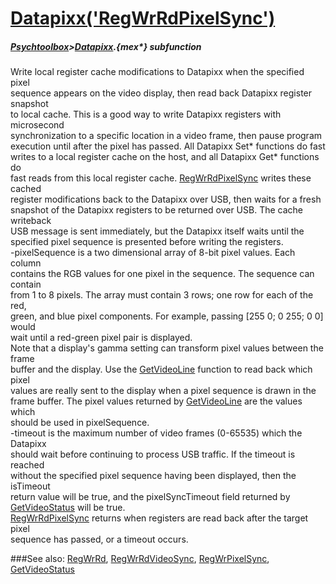 # [Datapixx('RegWrRdPixelSync')](Datapixx-RegWrRdPixelSync) 
##### [Psychtoolbox](Pyschtoolbox)>[Datapixx](Datapixx).{mex*} subfunction


Write local register cache modifications to Datapixx when the specified pixel  
sequence appears on the video display, then read back Datapixx register snapshot  
to local cache. This is a good way to write Datapixx registers with microsecond  
synchronization to a specific location in a video frame, then pause program  
execution until after the pixel has passed. All Datapixx Set\* functions do fast  
writes to a local register cache on the host, and all Datapixx Get\* functions do  
fast reads from this local register cache. [RegWrRdPixelSync](RegWrRdPixelSync) writes these cached  
register modifications back to the Datapixx over USB, then waits for a fresh  
snapshot of the Datapixx registers to be returned over USB. The cache writeback  
USB message is sent immediately, but the Datapixx itself waits until the  
specified pixel sequence is presented before writing the registers.  
-pixelSequence is a two dimensional array of 8-bit pixel values. Each column  
contains the RGB values for one pixel in the sequence. The sequence can contain  
from 1 to 8 pixels. The array must contain 3 rows; one row for each of the red,  
green, and blue pixel components. For example, passing [255 0; 0 255; 0 0] would  
wait until a red-green pixel pair is displayed.  
Note that a display's gamma setting can transform pixel values between the frame  
buffer and the display. Use the [GetVideoLine](GetVideoLine) function to read back which pixel  
values are really sent to the display when a pixel sequence is drawn in the  
frame buffer. The pixel values returned by [GetVideoLine](GetVideoLine) are the values which  
should be used in pixelSequence.  
-timeout is the maximum number of video frames (0-65535) which the Datapixx  
should wait before continuing to process USB traffic. If the timeout is reached  
without the specified pixel sequence having been displayed, then the isTimeout  
return value will be true, and the pixelSyncTimeout field returned by  
[GetVideoStatus](GetVideoStatus) will be true.  
[RegWrRdPixelSync](RegWrRdPixelSync) returns when registers are read back after the target pixel  
sequence has passed, or a timeout occurs.  
  


###See also:
[RegWrRd](Datapixx-RegWrRd), [RegWrRdVideoSync](Datapixx-RegWrRdVideoSync), [RegWrPixelSync](Datapixx-RegWrPixelSync), [GetVideoStatus](Datapixx-GetVideoStatus)
